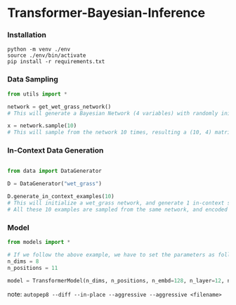 # Transformer-Bayesian-Inference


### Installation
```
python -m venv ./env
source ./env/bin/activate
pip install -r requirements.txt
```

### Data  Sampling

```python
from utils import *

network = get_wet_grass_network() 
# This will generate a Bayesian Network (4 variables) with randomly initialized probability table

x = network.sample(10) 
# This will sample from the network 10 times, resulting a (10, 4) matrix.

```

### In-Context Data Generation

```python

from data import DataGenerator

D = DataGenerator("wet_grass")

D.generate_in_context_examples(10) 
# This will initialize a wet_grass network, and generate 1 in-context sample with 10 examples.
# All these 10 examples are sampled from the same network, and encoded in the way that paper describes

```

### Model

```python
from models import *

# If we follow the above example, we have to set the parameters as following
n_dims = 8
n_positions = 11

model = TransformerModel(n_dims, n_positions, n_embd=128, n_layer=12, n_head=4)

```



note: `autopep8 --diff --in-place --aggressive --aggressive <filename>`